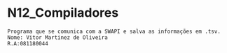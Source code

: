 # N12_Compiladores
    Programa que se comunica com a SWAPI e salva as informações em .tsv.
    Nome: Vitor Martinez de Oliveira
    R.A:081180044
